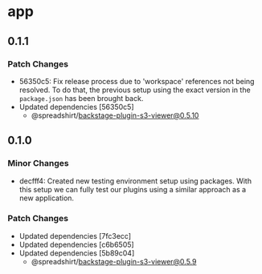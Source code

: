 # app

## 0.1.1

### Patch Changes

- 56350c5: Fix release process due to 'workspace' references not being resolved.
  To do that, the previous setup using the exact version in the `package.json`
  has been brought back.
- Updated dependencies [56350c5]
  - @spreadshirt/backstage-plugin-s3-viewer@0.5.10

## 0.1.0

### Minor Changes

- decfff4: Created new testing environment setup using packages.
  With this setup we can fully test our plugins using a similar
  approach as a new application.

### Patch Changes

- Updated dependencies [7fc3ecc]
- Updated dependencies [c6b6505]
- Updated dependencies [5b89c04]
  - @spreadshirt/backstage-plugin-s3-viewer@0.5.9
